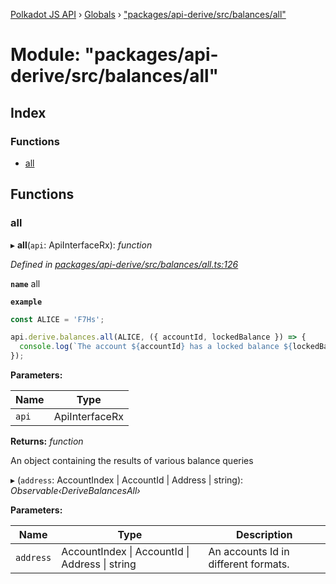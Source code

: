 [Polkadot JS API](../README.md) › [Globals](../globals.md) › ["packages/api-derive/src/balances/all"](_packages_api_derive_src_balances_all_.md)

# Module: "packages/api-derive/src/balances/all"

## Index

### Functions

* [all](_packages_api_derive_src_balances_all_.md#all)

## Functions

###  all

▸ **all**(`api`: ApiInterfaceRx): *function*

*Defined in [packages/api-derive/src/balances/all.ts:126](https://github.com/polkadot-js/api/blob/94e9fd2b17/packages/api-derive/src/balances/all.ts#L126)*

**`name`** all

**`example`** 
<BR>

```javascript
const ALICE = 'F7Hs';

api.derive.balances.all(ALICE, ({ accountId, lockedBalance }) => {
  console.log(`The account ${accountId} has a locked balance ${lockedBalance} units.`);
});
```

**Parameters:**

Name | Type |
------ | ------ |
`api` | ApiInterfaceRx |

**Returns:** *function*

An object containing the results of various balance queries

▸ (`address`: AccountIndex | AccountId | Address | string): *Observable‹DeriveBalancesAll›*

**Parameters:**

Name | Type | Description |
------ | ------ | ------ |
`address` | AccountIndex &#124; AccountId &#124; Address &#124; string | An accounts Id in different formats. |
